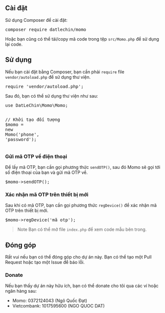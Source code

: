 <h2><a class="anchor" href="#user-content-c%C3%A0i-%C4%91%E1%BA%B7t" rel="nofollow noindex noopener external ugc"></a>Cài đặt</h2>
<p>Sử dụng Composer để cài đặt:</p>
<pre>composer require datlechin/momo</pre>
<p>Hoặc bạn cũng có thể tải/copy mã code trong tệp <code>src/Momo.php</code> để sử dụng lại code.</p>
<h2><a class="anchor" href="#user-content-s%E1%BB%AD-d%E1%BB%A5ng" rel="nofollow noindex noopener external ugc"></a>Sử dụng</h2>
<p>Nếu bạn cài đặt bằng Composer, bạn cần phải <code>require</code> file <code>vendor/autoload.php</code> để sử dụng thư viện.</p>
<pre><span class="pl-k">require</span> <span class="pl-s">'vendor/autoload.php'</span>;</pre>
<p>Sau đó, bạn có thể sử dụng thư viện như sau:</p>
<pre><span class="pl-k">use</span> <span class="pl-v">DatLeChin</span>\<span class="pl-v">Momo</span>\<span class="pl-v">Momo</span>;

<span class="pl-c">// Khởi tạo đối tượng</span>
<span class="pl-s1"><span class="pl-c1">$</span>momo</span> = <span class="pl-k">new</span> <span class="pl-v">Momo</span>(<span class="pl-s">'phone'</span>, <span class="pl-s">'password'</span>);</pre>
<h3><a class="anchor" href="#user-content-g%E1%BB%ADi-m%C3%A3-otp-v%E1%BB%81-%C4%91i%E1%BB%87n-tho%E1%BA%A1i" rel="nofollow noindex noopener external ugc"></a>Gửi mã OTP về điện thoại</h3>
<p>Để lấy mã OTP, bạn cần gọi phương thức <code>sendOTP()</code>, sau đó Momo sẽ gọi tới số điện thoại của bạn và gửi mã OTP về.</p>
<pre><span class="pl-s1"><span class="pl-c1">$</span>momo</span>-&gt;<span class="pl-en">sendOTP</span>();</pre>
<h3><a class="anchor" href="#user-content-x%C3%A1c-nh%E1%BA%ADn-m%C3%A3-otp-tr%C3%AAn-thi%E1%BA%BFt-b%E1%BB%8B-m%E1%BB%9Bi" rel="nofollow noindex noopener external ugc"></a>Xác nhận mã OTP trên thiết bị mới</h3>
<p>Sau khi có mã OTP, bạn cần gọi phương thức <code>regDevice()</code> để xác nhận mã OTP trên thiết bị mới.</p>
<pre><span class="pl-s1"><span class="pl-c1">$</span>momo</span>-&gt;<span class="pl-en">regDevice</span>(<span class="pl-s">'mã otp'</span>);</pre>
<blockquote>
<p><span class="color-fg-accent">Note</span>
Bạn có thể mở file <code>index.php</code> để xem code mẫu bên trong.</p>
</blockquote>
<h2><a class="anchor" href="#user-content-%C4%91%C3%B3ng-g%C3%B3p" rel="nofollow noindex noopener external ugc"></a>Đóng góp</h2>
<p>Rất vui nếu bạn có thể đóng góp cho dự án này. Bạn có thể tạo một Pull Request hoặc tạo một Issue để báo lỗi.</p>
<h3><a id="user-content-donate" class="anchor" href="#user-content-donate" rel="nofollow noindex noopener external ugc"></a>Donate</h3>
<p>Nếu bạn thấy dự án này hữu ích, bạn có thể donate cho tôi qua các ví hoặc ngân hàng sau:</p>
<ul>
<li>Momo: 0372124043 (Ngô Quốc Đạt)</li>
<li>Vietcombank: 1017595600 (NGO QUOC DAT)</li>
</ul>